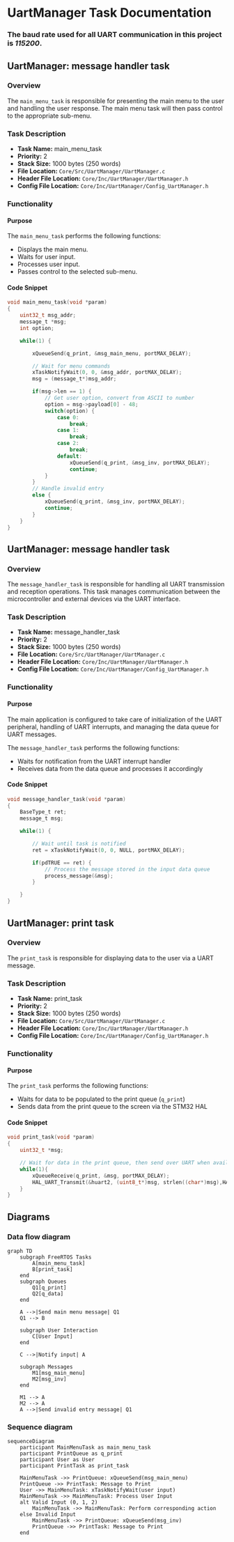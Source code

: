 # UartManager Task Documentation

### The baud rate used for all UART communication in this project is *115200*.

## UartManager: message handler task
### Overview
The `main_menu_task` is responsible for presenting the main menu to the user and handling the user response. The main menu task will then pass control to the appropriate sub-menu.

### Task Description
- **Task Name:** main_menu_task
- **Priority:** 2
- **Stack Size:** 1000 bytes (250 words)
- **File Location:** `Core/Src/UartManager/UartManager.c`
- **Header File Location:** `Core/Inc/UartManager/UartManager.h`
- **Config File Location:** `Core/Inc/UartManager/Config_UartManager.h`

### Functionality
#### Purpose
The `main_menu_task` performs the following functions:
- Displays the main menu.
- Waits for user input.
- Processes user input.
- Passes control to the selected sub-menu.

#### Code Snippet
```c
void main_menu_task(void *param)
{
	uint32_t msg_addr;
	message_t *msg;
	int option;

	while(1) {

		xQueueSend(q_print, &msg_main_menu, portMAX_DELAY);

		// Wait for menu commands
		xTaskNotifyWait(0, 0, &msg_addr, portMAX_DELAY);
		msg = (message_t*)msg_addr;

		if(msg->len == 1) {
			// Get user option, convert from ASCII to number
			option = msg->payload[0] - 48;
			switch(option) {
				case 0:
					break;
				case 1:
					break;
				case 2:
					break;
				default:
					xQueueSend(q_print, &msg_inv, portMAX_DELAY);
					continue;
			}
		}
		// Handle invalid entry
		else {
			xQueueSend(q_print, &msg_inv, portMAX_DELAY);
			continue;
		}
	}
}
```

## UartManager: message handler task
### Overview
The `message_handler_task` is responsible for handling all UART transmission and reception operations. This task manages communication between the microcontroller and external devices via the UART interface.

### Task Description
- **Task Name:** message_handler_task
- **Priority:** 2
- **Stack Size:** 1000 bytes (250 words)
- **File Location:** `Core/Src/UartManager/UartManager.c`
- **Header File Location:** `Core/Inc/UartManager/UartManager.h`
- **Config File Location:** `Core/Inc/UartManager/Config_UartManager.h`

### Functionality
#### Purpose
The main application is configured to take care of initialization of the UART peripheral, handling of UART interrupts, and managing the data queue for UART messages.

The `message_handler_task` performs the following functions:
- Waits for notification from the UART interrupt handler
- Receives data from the data queue and processes it accordingly

#### Code Snippet
```c
void message_handler_task(void *param)
{
	BaseType_t ret;
	message_t msg;

	while(1) {

		// Wait until task is notified
		ret = xTaskNotifyWait(0, 0, NULL, portMAX_DELAY);

		if(pdTRUE == ret) {
			// Process the message stored in the input data queue
			process_message(&msg);
		}

	}
}
```

## UartManager: print task
### Overview
The `print_task` is responsible for displaying data to the user via a UART message.

### Task Description
- **Task Name:** print_task
- **Priority:** 2
- **Stack Size:** 1000 bytes (250 words)
- **File Location:** `Core/Src/UartManager/UartManager.c`
- **Header File Location:** `Core/Inc/UartManager/UartManager.h`
- **Config File Location:** `Core/Inc/UartManager/Config_UartManager.h`

### Functionality
#### Purpose
The `print_task` performs the following functions:
- Waits for data to be populated to the print queue (`q_print`)
- Sends data from the print queue to the screen via the STM32 HAL

#### Code Snippet
```c
void print_task(void *param)
{
	uint32_t *msg;

	// Wait for data in the print queue, then send over UART when available
	while(1){
		xQueueReceive(q_print, &msg, portMAX_DELAY);
		HAL_UART_Transmit(&huart2, (uint8_t*)msg, strlen((char*)msg),HAL_MAX_DELAY);
	}
}
```

## Diagrams

### Data flow diagram
```mermaid
graph TD
    subgraph FreeRTOS Tasks
        A[main_menu_task]
        B[print_task]
    end
    subgraph Queues
        Q1[q_print]
        Q2[q_data]
    end

    A -->|Send main menu message| Q1
    Q1 --> B

    subgraph User Interaction
        C[User Input]
    end

    C -->|Notify input| A

    subgraph Messages
        M1[msg_main_menu]
        M2[msg_inv]
    end

    M1 --> A
    M2 --> A
    A -->|Send invalid entry message| Q1
```

### Sequence diagram

```mermaid
sequenceDiagram
    participant MainMenuTask as main_menu_task
    participant PrintQueue as q_print
    participant User as User
    participant PrintTask as print_task

    MainMenuTask ->> PrintQueue: xQueueSend(msg_main_menu)
    PrintQueue ->> PrintTask: Message to Print
    User ->> MainMenuTask: xTaskNotifyWait(user input)
    MainMenuTask ->> MainMenuTask: Process User Input
    alt Valid Input (0, 1, 2)
        MainMenuTask ->> MainMenuTask: Perform corresponding action
    else Invalid Input
        MainMenuTask ->> PrintQueue: xQueueSend(msg_inv)
        PrintQueue ->> PrintTask: Message to Print
    end


```